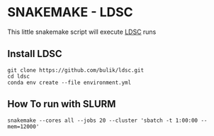 # SNAKEMAKE - LDSC

This little snakemake script will execute [LDSC](https://github.com/bulik/ldsc) runs

## Install LDSC

```
git clone https://github.com/bulik/ldsc.git
cd ldsc
conda env create --file environment.yml
```

## How To run with SLURM

```
snakemake --cores all --jobs 20 --cluster 'sbatch -t 1:00:00 --mem=12000'
```
